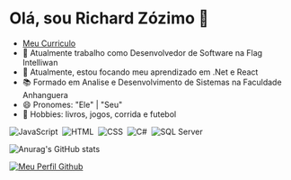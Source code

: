 # Olá, sou Richard Zózimo 👋

- [Meu Curriculo](https://github.com/RichardZozimo/RichardZozimo/blob/main/RichardZozimo.pdf)
- 🔭 Atualmente trabalho como Desenvolvedor de Software na Flag Intelliwan
- 🌱 Atualmente, estou focando meu aprendizado em .Net e React
- 📚 Formado em Analise e Desenvolvimento de Sistemas na Faculdade Anhanguera
- 😄 Pronomes: "Ele" | "Seu"
- 🎯 Hobbies: livros, jogos, corrida e futebol

![JavaScript](https://img.shields.io/badge/-JavaScript-05122A?style=flat&logo=javascript)&nbsp;
![HTML](https://img.shields.io/badge/-HTML-05122A?style=flat&logo=HTML5)&nbsp;
![CSS](https://img.shields.io/badge/-CSS-05122A?style=flat&logo=CSS3&logoColor=1572B6)&nbsp;
![C#](https://img.shields.io/badge/-C%23-05122A?style=flat&logo=c-sharp&logoColor=white)&nbsp;
![SQL Server](https://img.shields.io/badge/-SqlServer-05122A?style=flat&logo=sqlite)&nbsp;






![Anurag's GitHub stats](https://github-readme-stats.vercel.app/api?username=RichardZozimo&hide=contribs,prs)

[![Meu Perfil Github](https://img.shields.io/github/followers/RichardZozimo?label=followers&labelColor=0D0D0D&logo=Github)](https://https://github.com/RichardZozimo)

	
